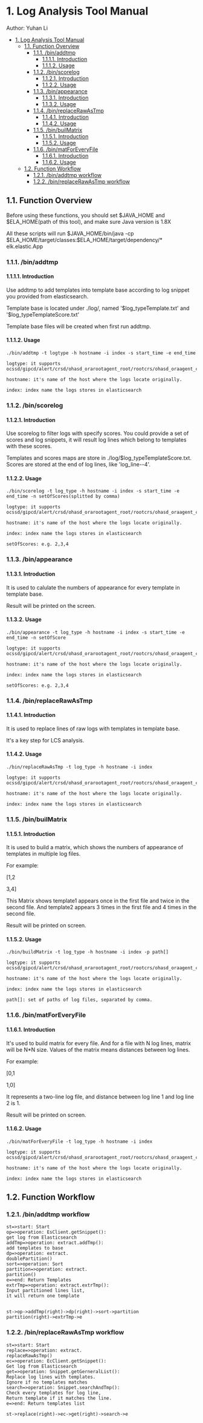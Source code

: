 # 1. Log Analysis Tool Manual
Author: Yuhan Li

<!-- TOC -->

- [1. Log Analysis Tool Manual](#1-log-analysis-tool-manual)
    - [1.1. Function Overview](#11-function-overview)
        - [1.1.1. /bin/addtmp](#111-binaddtmp)
            - [1.1.1.1. Introduction](#1111-introduction)
            - [1.1.1.2. Usage](#1112-usage)
        - [1.1.2. /bin/scorelog](#112-binscorelog)
            - [1.1.2.1. Introduction](#1121-introduction)
            - [1.1.2.2. Usage](#1122-usage)
        - [1.1.3. /bin/appearance](#113-binappearance)
            - [1.1.3.1. Introduction](#1131-introduction)
            - [1.1.3.2. Usage](#1132-usage)
        - [1.1.4. /bin/replaceRawAsTmp](#114-binreplacerawastmp)
            - [1.1.4.1. Introduction](#1141-introduction)
            - [1.1.4.2. Usage](#1142-usage)
        - [1.1.5. /bin/builMatrix](#115-binbuilmatrix)
            - [1.1.5.1. Introduction](#1151-introduction)
            - [1.1.5.2. Usage](#1152-usage)
        - [1.1.6. /bin/matForEveryFile](#116-binmatforeveryfile)
            - [1.1.6.1. Introduction](#1161-introduction)
            - [1.1.6.2. Usage](#1162-usage)
    - [1.2. Function Workflow](#12-function-workflow)
        - [1.2.1. /bin/addtmp workflow](#121-binaddtmp-workflow)
        - [1.2.2. /bin/replaceRawAsTmp workflow](#122-binreplacerawastmp-workflow)

<!-- /TOC -->

## 1.1. Function Overview

Before using these functions, you should set \$JAVA_HOME and \$ELA_HOME(path of this tool), and make sure Java version is 1.8X

All these scripts will run \$JAVA_HOME/bin/java -cp \$ELA_HOME/target/classes:\$ELA_HOME/target/dependency/* elk.elastic.App

<!-- ```flow
st1=>start: addtmp
st2=>start: scorelog
st3=>start: appearance
st4=>start: replaceRawAsTmp
st5=>start: builMatrix
st6=>start:	matForEveryFile
e=>end: java


st1->e(left)
st2->e
st3->e
``` -->

<!-- ```dot
digraph G {
	addtmp -> Java
	scorelog -> Java
	appearance -> Java
	replaceRawAsTmp -> Java
	builMatrix -> Java
	matForEveryFile -> Java
}
``` -->



### 1.1.1. /bin/addtmp
#### 1.1.1.1. Introduction

Use addtmp to add templates into template base according to log snippet you provided from elasticsearch.

Template base is located under ./log/, named '\$log_typeTemplate.txt' and '$log_typeTemplateScore.txt'

Template base files will be created when first run addtmp.

#### 1.1.1.2. Usage 
```
./bin/addtmp -t logtype -h hostname -i index -s start_time -e end_time

logtype: it supports ocssd/gipcd/alert/crsd/ohasd_orarootagent_root/rootcrs/ohasd_oraagent_crsusr/asm_alert/

hostname: it's name of the host where the logs locate originally.

index: index name the logs stores in elasticsearch

```

### 1.1.2. /bin/scorelog
#### 1.1.2.1. Introduction

Use scorelog to filter logs with specify scores. You could provide a set of scores and log snippets, it will result log lines which belong to templates with these scores.

Templates and scores maps are store in ./log/$log_typeTemplateScore.txt. Scores are stored at the end of log lines, like 'log_line--4'.

#### 1.1.2.2. Usage 

```
./bin/scorelog -t log_type -h hostname -i index -s start_time -e end_time -n setOfScores(splitted by comma)

logtype: it supports ocssd/gipcd/alert/crsd/ohasd_orarootagent_root/rootcrs/ohasd_oraagent_crsusr/asm_alert/

hostname: it's name of the host where the logs locate originally.

index: index name the logs stores in elasticsearch

setOfScores: e.g. 2,3,4
```

### 1.1.3. /bin/appearance
#### 1.1.3.1. Introduction

It is used to calulate the numbers of appearance for every template in template base.

Result will be printed on the screen.

#### 1.1.3.2. Usage
```
./bin/appearance -t log_type -h hostname -i index -s start_time -e end_time -n setOfScore

logtype: it supports ocssd/gipcd/alert/crsd/ohasd_orarootagent_root/rootcrs/ohasd_oraagent_crsusr/asm_alert/

hostname: it's name of the host where the logs locate originally.

index: index name the logs stores in elasticsearch

setOfScores: e.g. 2,3,4
```

### 1.1.4. /bin/replaceRawAsTmp
#### 1.1.4.1. Introduction

It is used to replace lines of raw logs with templates in template base.

It's a key step for LCS analysis.

#### 1.1.4.2. Usage
```
./bin/replaceRawAsTmp -t log_type -h hostname -i index

logtype: it supports ocssd/gipcd/alert/crsd/ohasd_orarootagent_root/rootcrs/ohasd_oraagent_crsusr/asm_alert/

hostname: it's name of the host where the logs locate originally.

index: index name the logs stores in elasticsearch
```

### 1.1.5. /bin/builMatrix
#### 1.1.5.1. Introduction

It is used to build a matrix, which shows the numbers of appearance of templates in multiple log files.

For example:

[1,2

3,4]

This Matrix shows template1 appears once in the first file and twice in the second file. And template2 appears 3 times in the first file and 4 times in the second file.

Result will be printed on screen.

#### 1.1.5.2. Usage
```
./bin/buildMatrix -t log_type -h hostname -i index -p path[]

logtype: it supports ocssd/gipcd/alert/crsd/ohasd_orarootagent_root/rootcrs/ohasd_oraagent_crsusr/asm_alert/

hostname: it's name of the host where the logs locate originally.

index: index name the logs stores in elasticsearch

path[]: set of paths of log files, separated by comma.
```

### 1.1.6. /bin/matForEveryFile
#### 1.1.6.1. Introduction

It's used to build matrix for every file. And for a file with N log lines, matrix will be N*N size. Values of the matrix means distances between log lines.

For example:

[0,1

1,0]

It represents a two-line log file, and distance between log line 1 and log line 2 is 1.

Result will be printed on screen.

#### 1.1.6.2. Usage

```
./bin/matForEveryFile -t log_type -h hostname -i index

logtype: it supports ocssd/gipcd/alert/crsd/ohasd_orarootagent_root/rootcrs/ohasd_oraagent_crsusr/asm_alert/

hostname: it's name of the host where the logs locate originally.

index: index name the logs stores in elasticsearch
```

## 1.2. Function Workflow
### 1.2.1. /bin/addtmp workflow

```flow
st=>start: Start
op=>operation: EsClient.getSnippet(): 
get log from Elasticsearch
addTmp=>operation: extract.addTmp(): 
add templates to base
dp=>operation: extract.
doublePartition()
sort=>operation: Sort
partition=>operation: extract.
partition()
e=>end: Return Templates
extrTmp=>operation: extract.extrTmp(): 
Input partitioned lines list, 
it will return one template


st->op->addTmp(right)->dp(right)->sort->partition
partition(right)->extrTmp->e

```

### 1.2.2. /bin/replaceRawAsTmp workflow

```flow
st=>start: Start
replace=>operation: extract.
replaceRawAsTmp()
ec=>operation: EcClient.getSnippet(): 
Get log from Elasticsearch
get=>operation: Snippet.getGerneralList(): 
Replace log lines with templates. 
Ignore if no templates matches
search=>operation: Snippet.searchAndTmp(): 
Check every templates for log line, 
Return template if it matches the line.
e=>end: Return templates list

st->replace(right)->ec->get(right)->search->e
```